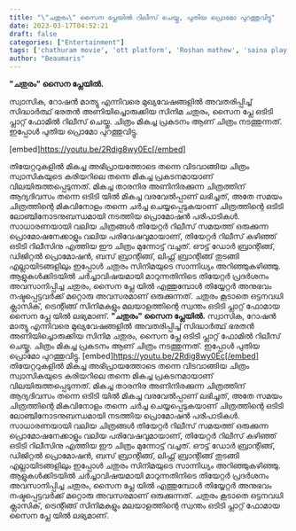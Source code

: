 ```yaml
---
title: "\"ചതുരം\" സൈന പ്ലേയിൽ റിലീസ് ചെയ്തു, പുതിയ പ്രൊമോ പുറത്തുവിട്ടു"
date: 2023-03-17T04:52:21
draft: false
categories: ["Entertainment"]
tags: ['chathuram movie', 'ott platform', 'Roshan mathew', 'saina play', 'Swasika']
author: "Beaumaris"
---
```


<strong>"ചതുരം" സൈന പ്ലേയിൽ.</strong>

സ്വാസിക, റോഷൻ മാത്യു എന്നിവരെ മുഖ്യവേഷങ്ങളിൽ അവതരിപ്പിച്ച് സിദ്ധാർത്ഥ് ഭരതൻ അണിയിച്ചൊരുക്കിയ സിനിമ ചതുരം, സൈന പ്ലേ ഒടിടി പ്ലാറ്റ് ഫോമിൽ റിലീസ് ചെയ്തു. ചിത്രം മികച്ച പ്രകടനം ആണ് ചിത്രം നടത്തുന്നത്. ഇപ്പോൾ പുതിയ പ്രൊമോ പുറത്തുവിട്ടു.

[embed]https://youtu.be/2Rdig8wy0Ec[/embed]

തിയേറ്ററുകളിൽ മികച്ച അഭിപ്രായത്തോടെ തന്നെ വിടവാങ്ങിയ ചിത്രം സ്വാസികയുടെ കരിയറിലെ തന്നെ മികച്ച പ്രകടനമായാണ് വിലയിരുത്തപ്പെടുന്നത്. മികച്ച താരനിര അണിനിരക്കുന്ന ചിത്രത്തിന് ആദ്യദിവസം തന്നെ ഒടിടി യിൽ മികച്ച വരവേൽപ്പാണ് ലഭിച്ചത്, അതേ സമയം ചിത്രത്തിന്റെ മികവിനോളം തന്നെ ചർച്ച ചെയ്യപ്പെടുകയാണ് ചിത്രത്തിന്റെ ഒടിടി ലോഞ്ചിനോടനുബന്ധമായി നടത്തിയ പ്രൊമോഷൻ പരിപാടികൾ. സാധാരണയായി വലിയ ചിത്രങ്ങൾ തിയേറ്റർ റിലീസ് സമയത്ത് ഒരുക്കുന്ന പ്രൊമോഷനേക്കാളും വലിയ പരിവേഷവുമായാണ്, തിയേറ്റർ റിലീസ് കഴിഞ്ഞ് ഒടിടി റിലീസിനു എത്തിയ ഈ ചിത്രം മുന്നോട്ട് വച്ചത്. ഔട്ട് ഡോർ ബ്രാന്റിങ്ങ്, ഡിജിറ്റൽ പ്രൊമോഷൻ, ബസ് ബ്രാന്റിങ്ങ്, ലിഫ്റ്റ് ബ്രാന്റിങ്ങ് തുടങ്ങി എല്ലായിടങ്ങളിലും ഇപ്പോൾ ചതുരം സിനിമയുടെ സാന്നിധ്യം അറിഞ്ഞുകഴിഞ്ഞു. ആളുകൾക്കിടയിൽ ചർച്ചാവിഷയമായി മാറുന്നതിനിടെ തിയേറ്റർ പ്രദർശനം അവസാനിപ്പിച്ച ചതുരം, സൈന പ്ലേ യിൽ എത്തുമ്പോൾ തിയ്യേറ്റർ അനുഭവം നഷ്ടപ്പെട്ടവർക്ക് മറ്റൊരു അവസരമാണ് ഒരുക്കുന്നത്. ചതുരം കൂടാതെ ഒട്ടനവധി ക്ലാസിക്, ട്രെന്റിങ്ങ് സിനിമകളും മലയാളത്തിന്റെ സ്വന്തം ഒടിടി പ്ലാറ്റ് ഫോമായ സൈന പ്ലേ യിൽ ലഭ്യമാണ്.
**"ചതുരം" സൈന പ്ലേയിൽ.** സ്വാസിക, റോഷൻ മാത്യു എന്നിവരെ മുഖ്യവേഷങ്ങളിൽ അവതരിപ്പിച്ച് സിദ്ധാർത്ഥ് ഭരതൻ അണിയിച്ചൊരുക്കിയ സിനിമ ചതുരം, സൈന പ്ലേ ഒടിടി പ്ലാറ്റ് ഫോമിൽ റിലീസ് ചെയ്തു. ചിത്രം മികച്ച പ്രകടനം ആണ് ചിത്രം നടത്തുന്നത്. ഇപ്പോൾ പുതിയ പ്രൊമോ പുറത്തുവിട്ടു. [embed]https://youtu.be/2Rdig8wy0Ec[/embed] തിയേറ്ററുകളിൽ മികച്ച അഭിപ്രായത്തോടെ തന്നെ വിടവാങ്ങിയ ചിത്രം സ്വാസികയുടെ കരിയറിലെ തന്നെ മികച്ച പ്രകടനമായാണ് വിലയിരുത്തപ്പെടുന്നത്. മികച്ച താരനിര അണിനിരക്കുന്ന ചിത്രത്തിന് ആദ്യദിവസം തന്നെ ഒടിടി യിൽ മികച്ച വരവേൽപ്പാണ് ലഭിച്ചത്, അതേ സമയം ചിത്രത്തിന്റെ മികവിനോളം തന്നെ ചർച്ച ചെയ്യപ്പെടുകയാണ് ചിത്രത്തിന്റെ ഒടിടി ലോഞ്ചിനോടനുബന്ധമായി നടത്തിയ പ്രൊമോഷൻ പരിപാടികൾ. സാധാരണയായി വലിയ ചിത്രങ്ങൾ തിയേറ്റർ റിലീസ് സമയത്ത് ഒരുക്കുന്ന പ്രൊമോഷനേക്കാളും വലിയ പരിവേഷവുമായാണ്, തിയേറ്റർ റിലീസ് കഴിഞ്ഞ് ഒടിടി റിലീസിനു എത്തിയ ഈ ചിത്രം മുന്നോട്ട് വച്ചത്. ഔട്ട് ഡോർ ബ്രാന്റിങ്ങ്, ഡിജിറ്റൽ പ്രൊമോഷൻ, ബസ് ബ്രാന്റിങ്ങ്, ലിഫ്റ്റ് ബ്രാന്റിങ്ങ് തുടങ്ങി എല്ലായിടങ്ങളിലും ഇപ്പോൾ ചതുരം സിനിമയുടെ സാന്നിധ്യം അറിഞ്ഞുകഴിഞ്ഞു. ആളുകൾക്കിടയിൽ ചർച്ചാവിഷയമായി മാറുന്നതിനിടെ തിയേറ്റർ പ്രദർശനം അവസാനിപ്പിച്ച ചതുരം, സൈന പ്ലേ യിൽ എത്തുമ്പോൾ തിയ്യേറ്റർ അനുഭവം നഷ്ടപ്പെട്ടവർക്ക് മറ്റൊരു അവസരമാണ് ഒരുക്കുന്നത്. ചതുരം കൂടാതെ ഒട്ടനവധി ക്ലാസിക്, ട്രെന്റിങ്ങ് സിനിമകളും മലയാളത്തിന്റെ സ്വന്തം ഒടിടി പ്ലാറ്റ് ഫോമായ സൈന പ്ലേ യിൽ ലഭ്യമാണ്.
